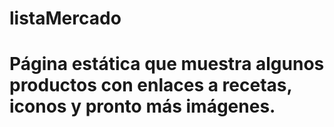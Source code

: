 # listaMercado
# Página estática que muestra algunos productos con enlaces a recetas, iconos y pronto más imágenes.
